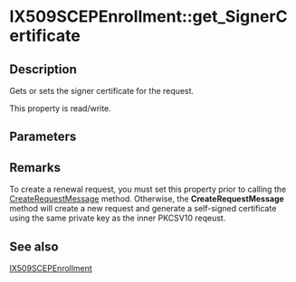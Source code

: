 # IX509SCEPEnrollment::get_SignerCertificate

## Description

Gets or sets the signer certificate for the request.

This property is read/write.

## Parameters

## Remarks

To create a renewal request, you must set this property prior to calling the [CreateRequestMessage](https://learn.microsoft.com/windows/desktop/api/certenroll/nf-certenroll-ix509scepenrollment-createrequestmessage) method. Otherwise, the **CreateRequestMessage** method will create a new request and generate a self-signed certificate using the same private key as the inner PKCSV10 reqeust.

## See also

[IX509SCEPEnrollment](https://learn.microsoft.com/windows/desktop/api/certenroll/nn-certenroll-ix509scepenrollment)